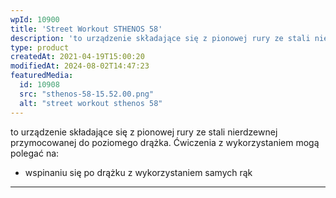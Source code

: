 ```yaml
---
wpId: 10900
title: 'Street Workout STHENOS 58'
description: 'to urządzenie składające się z pionowej rury ze stali nierdzewnej przymocowanej do poziomego drążka. Ćwiczenia z wykorzystaniem mogą polegać na: wspinaniu się po drążku z wykorzystaniem samych rąk'
type: product
createdAt: 2021-04-19T15:00:20
modifiedAt: 2024-08-02T14:47:23
featuredMedia:
  id: 10908
  src: "sthenos-58-15.52.00.png"
  alt: "street workout sthenos 58"
---
```



to urządzenie składające się z pionowej rury ze stali nierdzewnej przymocowanej do poziomego drążka. Ćwiczenia z wykorzystaniem mogą polegać na:

*   wspinaniu się po drążku z wykorzystaniem samych rąk

* * *